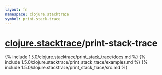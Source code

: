 ```yaml
---
layout: fn
namespace: clojure.stacktrace
symbol: print-stack-trace
---
```


# [clojure.stacktrace](../)/print-stack-trace

{% include 1.5.0/clojure.stacktrace/print_stack_trace/docs.md %}
{% include 1.5.0/clojure.stacktrace/print_stack_trace/examples.md %}
{% include 1.5.0/clojure.stacktrace/print_stack_trace/src.md %}

